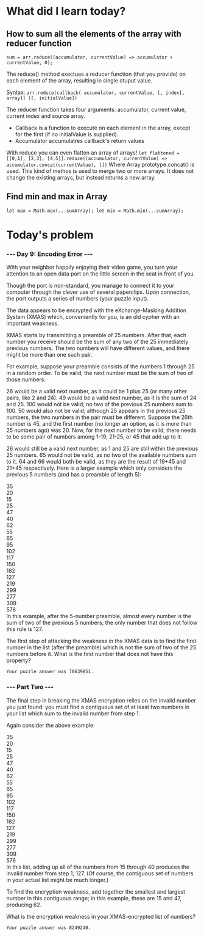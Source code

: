 # What did I learn today?

## How to sum all the elements of the array with reducer function

`sum = arr.reduce((accumulator, currentValue) => accumulator + currentValue, 0);`

The reduce() method exectues a reducer function (that you provide) on each element of the array, resulting in single otuput value.

Syntax:
`arr.reduce(callback( accumulator, currentValue, [, index[, array]] )[, initialValue])`

The reducer function takes four arguments: accumulator, current value, current index and source array.

- Callback is a function to execute on each element in the array, except for the first (if no initialValue is supplied).
- Accumulator accumulatres callback's return values

With reduce you can even flatten an array of arrays!
`let flattened = [[0,1], [2,3], [4,5]].reduce((accumulator, currentValue) => accumulator.concat(currentValue), [])`
Where Array.prototype.concat() is used. This kind of methos is used to merge two or more arrays. It does not change the existing arrays, but instead returns a new array.

## Find min and max in Array

`let max = Math.max(...sumArray); let min = Math.min(...sumArray);`

# Today's problem

### --- Day 9: Encoding Error ---

With your neighbor happily enjoying their video game, you turn your attention to an open data port on the little screen in the seat in front of you.

Though the port is non-standard, you manage to connect it to your computer through the clever use of several paperclips. Upon connection, the port outputs a series of numbers (your puzzle input).

The data appears to be encrypted with the eXchange-Masking Addition System (XMAS) which, conveniently for you, is an old cypher with an important weakness.

XMAS starts by transmitting a preamble of 25 numbers. After that, each number you receive should be the sum of any two of the 25 immediately previous numbers. The two numbers will have different values, and there might be more than one such pair.

For example, suppose your preamble consists of the numbers 1 through 25 in a random order. To be valid, the next number must be the sum of two of those numbers:

26 would be a valid next number, as it could be 1 plus 25 (or many other pairs, like 2 and 24).
49 would be a valid next number, as it is the sum of 24 and 25.
100 would not be valid; no two of the previous 25 numbers sum to 100.
50 would also not be valid; although 25 appears in the previous 25 numbers, the two numbers in the pair must be different.
Suppose the 26th number is 45, and the first number (no longer an option, as it is more than 25 numbers ago) was 20. Now, for the next number to be valid, there needs to be some pair of numbers among 1-19, 21-25, or 45 that add up to it:

26 would still be a valid next number, as 1 and 25 are still within the previous 25 numbers.
65 would not be valid, as no two of the available numbers sum to it.
64 and 66 would both be valid, as they are the result of 19+45 and 21+45 respectively.
Here is a larger example which only considers the previous 5 numbers (and has a preamble of length 5):

35\
20\
15\
25\
47\
40\
62\
55\
65\
95\
102\
117\
150\
182\
127\
219\
299\
277\
309\
576\
In this example, after the 5-number preamble, almost every number is the sum of two of the previous 5 numbers; the only number that does not follow this rule is 127.

The first step of attacking the weakness in the XMAS data is to find the first number in the list (after the preamble) which is not the sum of two of the 25 numbers before it. What is the first number that does not have this property?

`Your puzzle answer was 70639851.`

### --- Part Two ---

The final step in breaking the XMAS encryption relies on the invalid number you just found: you must find a contiguous set of at least two numbers in your list which sum to the invalid number from step 1.

Again consider the above example:

35\
20\
15\
25\
47\
40\
62\
55\
65\
95\
102\
117\
150\
182\
127\
219\
299\
277\
309\
576\
In this list, adding up all of the numbers from 15 through 40 produces the invalid number from step 1, 127. (Of course, the contiguous set of numbers in your actual list might be much longer.)

To find the encryption weakness, add together the smallest and largest number in this contiguous range; in this example, these are 15 and 47, producing 62.

What is the encryption weakness in your XMAS-encrypted list of numbers?

`Your puzzle answer was 8249240.`
